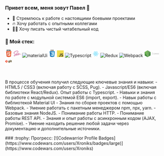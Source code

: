 ### Привет всем, меня зовут Павел 👋

- 🎯 Стремлюсь к работе с настоящими боевыми проектами
- 🔥 Хочу работать с опытными коллегами
- ✍🏻 Хочу писать чистый читабельный код

### 🔨 Мой стек:

<p>
<img src="https://raw.githubusercontent.com/github/explore/80688e429a7d4ef2fca1e82350fe8e3517d3494d/topics/html/html.png" alt="HTML" height="24">
<img src="https://raw.githubusercontent.com/github/explore/80688e429a7d4ef2fca1e82350fe8e3517d3494d/topics/sass/sass.png" alt="Saas" height="24">
  <img src="https://camo.githubusercontent.com/306dedb9426f1d93a981d305a0a18164932ece8dca4d5fd820b1d3c36625b218/68747470733a2f2f6d75692e636f6d2f7374617469632f6c6f676f2e737667" alt="materialUi" height="24">
<img src="https://raw.githubusercontent.com/github/explore/80688e429a7d4ef2fca1e82350fe8e3517d3494d/topics/css/css.png" alt="CSS" height="24" >
<img src="https://raw.githubusercontent.com/github/explore/80688e429a7d4ef2fca1e82350fe8e3517d3494d/topics/javascript/javascript.png" alt="Javascript" height="22">
  <img src="https://cdn-icons-png.flaticon.com/512/5968/5968381.png" alt="Typescript" height="24">
<img src="https://raw.githubusercontent.com/github/explore/80688e429a7d4ef2fca1e82350fe8e3517d3494d/topics/react/react.png" alt="React" height="22">
<img src="https://upload.wikimedia.org/wikipedia/commons/4/49/Redux.png" alt="Redux" height="22">
  <img src="https://raw.githubusercontent.com/webpack/media/master/logo/icon-square-small.png" alt="Webpack" height="22">
<img src="https://raw.githubusercontent.com/github/explore/80688e429a7d4ef2fca1e82350fe8e3517d3494d/topics/nodejs/nodejs.png" alt="NodeJS" height="22">
<img src="https://raw.githubusercontent.com/github/explore/80688e429a7d4ef2fca1e82350fe8e3517d3494d/topics/express/express.png" alt="Express" height="22">
<img src="https://raw.githubusercontent.com/github/explore/80688e429a7d4ef2fca1e82350fe8e3517d3494d/topics/git/git.png" alt="git" height="22">
</p>
<br />
<p>
В процессе обучения получил следующие ключевые знания и навыки:
- HTML5 / CSS3 (включая работу с SCSS, Pug).
- Javascript/ES6 (включая библиотеки React/Redux). Опыт работы с Typescript.
- Навыки и знания по работе с модульной системой ES6 (import, export).
- Навык работы с библиотекой Material UI
- Знания по сборке проектов с помощью Webpack.
- Умение работать с пакетным менеджером npm, npx, yarn.
- Базовые знания NodeJS.
- Понимание работы HTTP.
- Понимание работы REST API.
- Знания и опыт работы с асинхронным кодом (AJAX, Promise).
- Умение находить решение любой задачи через документацию и дополнительные источники.
</p>
### :trophy: Прогресс:
[![Codewarrior Profile Badges](https://www.codewars.com/users/Xroniks/badges/large)](https://www.codewars.com/users/Xroniks)




